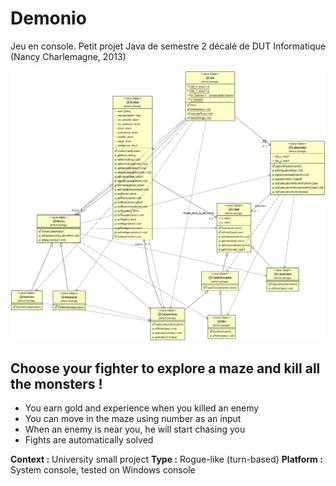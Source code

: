# Demonio

Jeu en console. Petit projet Java de semestre 2 décalé de DUT Informatique (Nancy Charlemagne, 2013)

![](DemonioUML.png)

## Choose your fighter to explore a maze and kill all the monsters !

* You earn gold and experience when you killed an enemy
* You can move in the maze using number as an input
* When an enemy is near you, he will start chasing you
* Fights are automatically solved

**Context :** University small project
**Type :** Rogue-like (turn-based)
**Platform :** System console, tested on Windows console
